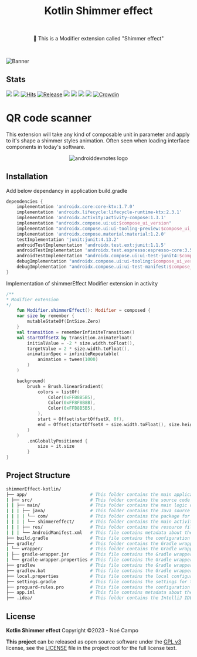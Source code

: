 <h1 align="center">Kotlin Shimmer effect</h1></br>

<p align="center">
📱 This is a Modifier extension called "Shimmer effect"
</p>
<br>

![Banner](https://cdn.discordapp.com/attachments/774360587391860769/1105186000944246915/kotlin.png)

## Stats

![](https://img.shields.io/tokei/lines/noe-gif/Dating-app-React-Native?color=orange&label=Total%20Lines&logo=kotlin&logoColor=white)
[![](https://img.shields.io/github/downloads/noe-gif/Dating-app-React-Native/total?color=orange&label=Total%20Downloads%20(GitHub)&logo=github&logoColor=white)](https://tooomm.github.io/github-release-stats/?username=noe-gif&repository=Dating-app-React-Native)
[![Hits](https://hits.seeyoufarm.com/api/count/incr/badge.svg?url=https%3A%2F%2Fgithub.com%2Fnoe-gif%2FDating-app-React-Native&count_bg=%239A3DC8&title_bg=%23555555&icon=tencentweibo.svg&icon_color=%23E7E7E7&title=Total+Visits&edge_flat=false)](https://hits.seeyoufarm.com)
[![Release](https://img.shields.io/github/v/release/noe-gif/Dating-app-React-Native?color=52be80&label=Release)](https://github.com/noe-gif/Dating-app-React-Native/releases)
![](https://img.shields.io/github/languages/count/noe-gif/Dating-app-React-Native?color=white&label=Languages)
![](https://img.shields.io/github/license/noe-gif/Dating-app-React-Native?color=red&label=License)
![](https://img.shields.io/badge/Minimum%20SDK-23%20(Marshmallow)-839192?logo=android&logoColor=white)
![](https://img.shields.io/badge/Target%20SDK-30%20(Android%2011)-566573?logo=android&logoColor=white)
[![Crowdin](https://badges.crowdin.net/inure/localized.svg)](https://crowdin.com/project/inure)

# QR code scanner

This extension will take any kind of composable unit in parameter and apply to it's shape a shimmer styles animation. Often seen when loading interface components in today's software.

<p align="center">
<img src="assets/presentation.gif" alt="androiddevnotes logo"></img>
</p>

## Installation

Add below dependancy in application build.gradle
```gradle
dependencies {
    implementation 'androidx.core:core-ktx:1.7.0'
    implementation 'androidx.lifecycle:lifecycle-runtime-ktx:2.3.1'
    implementation 'androidx.activity:activity-compose:1.3.1'
    implementation "androidx.compose.ui:ui:$compose_ui_version"
    implementation "androidx.compose.ui:ui-tooling-preview:$compose_ui_version"
    implementation 'androidx.compose.material:material:1.2.0'
    testImplementation 'junit:junit:4.13.2'
    androidTestImplementation 'androidx.test.ext:junit:1.1.5'
    androidTestImplementation 'androidx.test.espresso:espresso-core:3.5.1'
    androidTestImplementation "androidx.compose.ui:ui-test-junit4:$compose_ui_version"
    debugImplementation "androidx.compose.ui:ui-tooling:$compose_ui_version"
    debugImplementation "androidx.compose.ui:ui-test-manifest:$compose_ui_version"
}
```

Implementation of shimmerEffect Modifier extension in activity

```kotlin
/**
* Modifier extension
*/
    fun Modifier.shimmerEffect(): Modifier = composed {
    var size by remember {
        mutableStateOf(IntSize.Zero)
    }
    val transition = rememberInfiniteTransition()
    val startOffsetX by transition.animateFloat(
        initialValue = -2 * size.width.toFloat(),
        targetValue = 2 * size.width.toFloat(),
        animationSpec = infiniteRepeatable(
            animation = tween(1000)
        )
    )

    background(
        brush = Brush.linearGradient(
            colors = listOf(
                Color(0xFFB8B5B5),
                Color(0xFF8F8B8B),
                Color(0xFFB8B5B5),
            ),
            start = Offset(startOffsetX, 0f),
            end = Offset(startOffsetX + size.width.toFloat(), size.height.toFloat())
        )
    )
        .onGloballyPositioned {
            size = it.size
        }
}
```

## Project Structure

```bash
shimmerEffect-kotlin/
├── app/                        # This folder contains the main application logic and components.
| ├── src/                      # This folder contains the source code for the app.
| | ├── main/                   # This folder contains the main logic of the app.
| | | ├── java/                 # This folder contains the Java source code.
| | | | └── com/                # This folder contains the package for the app.
| | | | └── shimmereffect/      # This folder contains the main activity and components for the app.
| | | ├── res/                  # This folder contains the resource files for the app such as images, layouts and strings.
| | | └── AndroidManifest.xml   # This file contains metadata about the app, including the app name, version, and permissions.
├── build.gradle                # This file contains the configuration for the Gradle build system.
├── gradle/                     # This folder contains the Gradle wrapper files.
| └── wrapper/                  # This folder contains the Gradle wrapper files.
| ├── gradle-wrapper.jar        # This file contains the Gradle wrapper executable.
| └── gradle-wrapper.properties # This file contains the Gradle wrapper configuration.
├── gradlew                     # This file contains the Gradle wrapper executable for Unix-based systems.
├── gradlew.bat                 # This file contains the Gradle wrapper executable for Windows-based systems.
├── local.properties            # This file contains the local configuration for the project, such as the path to the Android SDK.
├── settings.gradle             # This file contains the settings for the Gradle build system.
├── proguard-rules.pro          # This file contains the configuration for the ProGuard obfuscator.
├── app.iml                     # This file contains metadata about the project, including the project name, version, and dependencies.
├── .idea/                      # This folder contains the IntelliJ IDEA project files.
```

## License

**Kotlin Shimmer effect** Copyright ©2023 - Noé Campo

**This project** can be released as open source software under
the [GPL v3](https://opensource.org/licenses/gpl-3.0.html)
license, see the [LICENSE](./LICENSE) file in the project root for the full license text.

[tutorial]: assets/presentation.gif
